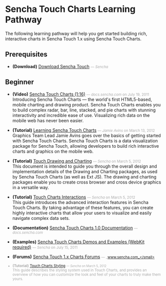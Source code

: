 # Sencha Touch Charts Learning Pathway
The following learning pathway will help you get started building rich, interactive charts in Sencha Touch 1.x using Sencha Touch Charts.


## Prerequisites

- **(Download)** [Download Sencha Touch](undefined) <small style='color:#aaa;'>&mdash; _Sencha_</small>  
    

## Beginner

- **(Video)** [Sencha Touch Charts (1:16)](http://docs.sencha.com/touch/1-1/#!/video/26651228) <small style='color:#aaa;'>&mdash; _docs.sencha.com_ on July 19, 2011</small>  
    Introducing Sencha Touch Charts — the world's first HTML5-based, mobile charting and drawing product. Sencha Touch Charts enables you to build complex radar, bar, line, stacked, and pie charts with stunning interactivity and incredible ease of use. Visualizing rich data on the mobile web has never been easier.

- **(Tutorial)** [Learning Sencha Touch Charts](http://www.sencha.com/learn/learning-sencha-touch-charts/) <small style='color:#aaa;'>&mdash; _Jamie Avins_ on March 13, 2012</small>  
    Graphics Team Lead Jamie Avins goes over the basics of getting started with Sencha Touch Charts. Sencha Touch Charts is a data visualization package for Sencha Touch, allowing developers to build rich interactive charts and graphics on the mobile web.

- **(Tutorial)** [Touch Drawing and Charting](http://www.sencha.com/learn/touch-drawing-and-charting/) <small style='color:#aaa;'>&mdash; _Sencha_ on March 5, 2012</small>  
    This document is intended to guide you through the overall design and implementation details of the Drawing and Charting packages, as used by Sencha Touch Charts (as well as Ext JS). The drawing and charting packages enable you to create cross browser and cross device graphics in a versatile way.

- **(Tutorial)** [Touch Charts Interactions](http://www.sencha.com/learn/touch-charts-interactions/) <small style='color:#aaa;'>&mdash; _Sencha_ on March 5, 2012</small>  
    This guide introduces the advanced interaction features in Sencha Touch Charts. By taking advantage of these features, you can create highly interactive charts that allow your users to visualize and easily navigate complex data sets.

- **(Documentation)** [Sencha Touch Charts 1.0 Documentation](http://docs.sencha.com/touch-charts/1-0/) <small style='color:#aaa;'>&mdash; _docs.sencha.com_</small>  
    
- **(Examples)** [Sencha Touch Charts Demos and Examples (WebKit required)](http://dev.sencha.com/deploy/touch-charts-1.0.0/examples/) <small style='color:#aaa;'>&mdash; _Sencha_ on July 15, 2011</small>  
    
- **(Forums)** [Sencha Touch 1.x Charts Forums](http://www.sencha.com/forum/forumdisplay.php?85-Sencha-Touch-1.x-Charts) <small style='color:#aaa;'>&mdash; _www.sencha.com_</small>  
    
- **(Tutorial)** [Touch Charts Styling](http://www.sencha.com/learn/touch-charts-styling/) <small style='color:#aaa;'>&mdash; _Sencha_ on March 5, 2012</small>  
    This guide describes the styling system used in Touch Charts, and provides an overview of how you can customize the look and feel of your charts to truly make them yours.


